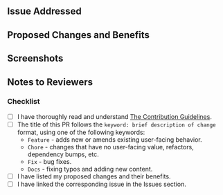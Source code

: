 <!-- If your PR fixes an open issue, use `Closes #999` to link your PR with the issue. #999 stands for the issue number you are fixing -->

## Issue Addressed

<!-- If your PR fixes an open issue, use `Closes` and add the issue number to link it to your PR -->

<!-- Example: Closes #31 -->

## Proposed Changes and Benefits

<!-- Provide a clear and detailed description of the changes you're proposing in this PR. Explain the problem you're solving and how your changes address it. -->

## Screenshots

<!-- Include any relevant screenshots or images that illustrate the changes you've made. Screenshots can help reviewers and users understand the visual impact of your changes. -->

## Notes to Reviewers

<!-- Add any important information or context that reviewers should be aware of. For example, mention potential areas of concern or specific testing instructions. -->

### Checklist

<!-- Please check ALL the boxes: -->

- [ ] I have thoroughly read and understand [The Contribution Guidelines](https://github.com/BeforeIDieCode/BeforeIDieAchievements/blob/main/CONTRIBUTION-GUIDELINES.md).
- [ ] The title of this PR follows the `keyword: brief description of change` format, using one of the following keywords:
  - `Feature` - adds new or amends existing user-facing behavior.
  - `Chore` - changes that have no user-facing value, refactors, dependency bumps, etc.
  - `Fix` - bug fixes.
  - `Docs` - fixing typos and adding new content.
- [ ] I have listed my proposed changes and their benefits.
- [ ] I have linked the corresponding issue in the Issues section.
